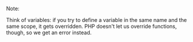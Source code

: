 <!-- .slide: data-background-image="resources/staredown.gif" data-background-size="cover" data-background-position="center" -->

Note:

Think of variables: if you try to define a variable in the same name and the same scope, it gets overridden. PHP doesn't let us override functions, though, so we get an error instead.
